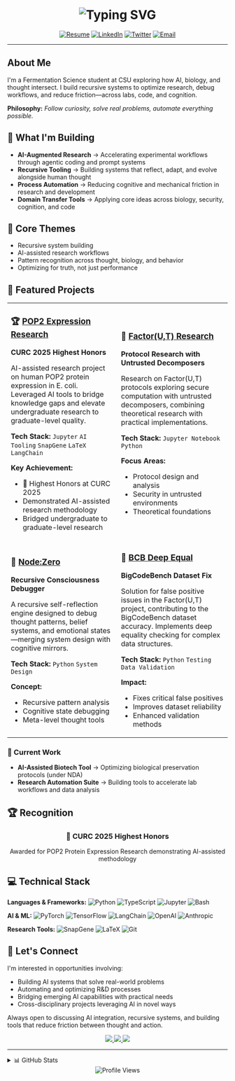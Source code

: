 <!-- Dynamic typing animation -->
<h1 align="center">
  <img src="https://readme-typing-svg.herokuapp.com?font=Fira+Code&weight=600&size=28&pause=1000&color=6AD3F5&center=true&vCenter=true&width=600&lines=Hi%2C+I'm+Edward+%F0%9F%91%8B;Fermentation+Science+Student+%F0%9F%A7%AC;AI+Research+Engineer+%F0%9F%A4%96;Building+Tomorrow's+Tools+%F0%9F%9A%80" alt="Typing SVG" />
</h1>

<div align="center">
  
[![Resume](https://img.shields.io/badge/Resume-PDF-red?style=for-the-badge&logo=adobe-acrobat-reader&logoColor=white)](https://drive.google.com/file/d/1m9Ajs3DULPyDCf4oqk7lVq40DuRvmEYK/view?usp=sharing)
[![LinkedIn](https://img.shields.io/badge/LinkedIn-0077B5?style=for-the-badge&logo=linkedin&logoColor=white)](https://www.linkedin.com/in/edward-lue-chee-lip/)
[![Twitter](https://img.shields.io/badge/X-000000?style=for-the-badge&logo=x&logoColor=white)](https://twitter.com/MushuDev)
[![Email](https://img.shields.io/badge/Email-D14836?style=for-the-badge&logo=gmail&logoColor=white)](mailto:eluecheelip@gmail.com)

</div>

---

## About Me

I'm a Fermentation Science student at CSU exploring how AI, biology, and thought intersect. I build recursive systems to optimize research, debug workflows, and reduce friction—across labs, code, and cognition.

**Philosophy:** *Follow curiosity, solve real problems, automate everything possible.*

## 🧪 What I'm Building

- **AI-Augmented Research** → Accelerating experimental workflows through agentic coding and prompt systems  
- **Recursive Tooling** → Building systems that reflect, adapt, and evolve alongside human thought  
- **Process Automation** → Reducing cognitive and mechanical friction in research and development  
- **Domain Transfer Tools** → Applying core ideas across biology, security, cognition, and code

## 🧠 Core Themes

- Recursive system building
- AI-assisted research workflows
- Pattern recognition across thought, biology, and behavior
- Optimizing for truth, not just performance

## 🚀 Featured Projects

<table>
<tr>
<td width="50%">

### 🏆 [POP2 Expression Research](https://github.com/edward-lcl/UiS-POP2-v2)
**CURC 2025 Highest Honors**

AI-assisted research project on human POP2 protein expression in E. coli. Leveraged AI tools to bridge knowledge gaps and elevate undergraduate research to graduate-level quality.

**Tech Stack:** `Jupyter` `AI Tooling` `SnapGene` `LaTeX` `LangChain`

**Key Achievement:**
- 🥇 Highest Honors at CURC 2025
- Demonstrated AI-assisted research methodology
- Bridged undergraduate to graduate-level research

</td>
<td width="50%">

### 🔬 [Factor(U,T) Research](https://github.com/edward-lcl/factor-ut-untrusted-decomposer)
**Protocol Research with Untrusted Decomposers**

Research on Factor(U,T) protocols exploring secure computation with untrusted decomposers, combining theoretical research with practical implementations.

**Tech Stack:** `Jupyter Notebook` `Python`

**Focus Areas:**
- Protocol design and analysis
- Security in untrusted environments
- Theoretical foundations

</td>
</tr>
<tr>
<td width="50%">

### 🔄 [Node:Zero](https://github.com/edward-lcl/NodeZero)
**Recursive Consciousness Debugger**

A recursive self-reflection engine designed to debug thought patterns, belief systems, and emotional states—merging system design with cognitive mirrors.

**Tech Stack:** `Python` `System Design`

**Concept:**
- Recursive pattern analysis
- Cognitive state debugging
- Meta-level thought tools

</td>
<td width="50%">

### 🐛 [BCB Deep Equal](https://github.com/edward-lcl/bcb-deep-equal)
**BigCodeBench Dataset Fix**

Solution for false positive issues in the Factor(U,T) project, contributing to the BigCodeBench dataset accuracy. Implements deep equality checking for complex data structures.

**Tech Stack:** `Python` `Testing` `Data Validation`

**Impact:**
- Fixes critical false positives
- Improves dataset reliability
- Enhanced validation methods

</td>
</tr>
</table>

### 🧊 Current Work
- **AI-Assisted Biotech Tool** → Optimizing biological preservation protocols (under NDA)
- **Research Automation Suite** → Building tools to accelerate lab workflows and data analysis

## 🏆 Recognition

<div align="center">
  <h3>🥇 CURC 2025 Highest Honors</h3>
  <p>Awarded for POP2 Protein Expression Research demonstrating AI-assisted methodology</p>
</div>

## 💻 Technical Stack

**Languages & Frameworks:**
![Python](https://img.shields.io/badge/Python-3776AB?style=flat-square&logo=python&logoColor=white)
![TypeScript](https://img.shields.io/badge/TypeScript-007ACC?style=flat-square&logo=typescript&logoColor=white)
![Jupyter](https://img.shields.io/badge/Jupyter-F37626?style=flat-square&logo=jupyter&logoColor=white)
![Bash](https://img.shields.io/badge/Bash-4EAA25?style=flat-square&logo=gnu-bash&logoColor=white)

**AI & ML:**
![PyTorch](https://img.shields.io/badge/PyTorch-EE4C2C?style=flat-square&logo=pytorch&logoColor=white)
![TensorFlow](https://img.shields.io/badge/TensorFlow-FF6F00?style=flat-square&logo=tensorflow&logoColor=white)
![LangChain](https://img.shields.io/badge/LangChain-1C3A5F?style=flat-square&logo=chainlink&logoColor=white)
![OpenAI](https://img.shields.io/badge/OpenAI-412991?style=flat-square&logo=openai&logoColor=white)
![Anthropic](https://img.shields.io/badge/Anthropic-191919?style=flat-square&logo=anthropic&logoColor=white)

**Research Tools:**
![SnapGene](https://img.shields.io/badge/SnapGene-00A651?style=flat-square&logo=data:image/svg+xml;base64,PHN2ZyB3aWR0aD0iMjQiIGhlaWdodD0iMjQiIHZpZXdCb3g9IjAgMCAyNCAyNCIgZmlsbD0ibm9uZSIgeG1sbnM9Imh0dHA6Ly93d3cudzMub3JnLzIwMDAvc3ZnIj4KPHBhdGggZD0iTTEyIDJMMiAyMkgyMkwxMiAyWiIgZmlsbD0id2hpdGUiLz4KPC9zdmc+&logoColor=white)
![LaTeX](https://img.shields.io/badge/LaTeX-008080?style=flat-square&logo=latex&logoColor=white)
![Git](https://img.shields.io/badge/Git-F05032?style=flat-square&logo=git&logoColor=white)

## 🤝 Let's Connect

I'm interested in opportunities involving:
- Building AI systems that solve real-world problems
- Automating and optimizing R&D processes  
- Bridging emerging AI capabilities with practical needs
- Cross-disciplinary projects leveraging AI in novel ways

Always open to discussing AI integration, recursive systems, and building tools that reduce friction between thought and action.

<div align="center">
  
<a href="https://drive.google.com/file/d/1m9Ajs3DULPyDCf4oqk7lVq40DuRvmEYK/view?usp=sharing">
  <img src="https://img.shields.io/badge/Resume-PDF-red?style=for-the-badge&logo=adobe-acrobat-reader&logoColor=white" />
</a>
<a href="mailto:eluecheelip@gmail.com">
  <img src="https://img.shields.io/badge/Email%20Me-D14836?style=for-the-badge&logo=gmail&logoColor=white" />
</a>
<a href="https://www.linkedin.com/in/edward-lue-chee-lip/">
  <img src="https://img.shields.io/badge/Connect%20on%20LinkedIn-0077B5?style=for-the-badge&logo=linkedin&logoColor=white" />
</a>

</div>

---

<details>
<summary>📊 GitHub Stats</summary>
<br>
<div align="center">
  <img height="180em" src="https://github-readme-stats.vercel.app/api?username=edward-lcl&show_icons=true&theme=tokyonight&include_all_commits=true&count_private=true"/>
  <img height="180em" src="https://github-readme-stats.vercel.app/api/top-langs/?username=edward-lcl&layout=compact&langs_count=8&theme=tokyonight"/>
  <br><br>
  <img src="https://github-readme-streak-stats.herokuapp.com/?user=edward-lcl&theme=tokyonight" alt="GitHub Streak" />
</div>
</details>

<div align="center">
  <img src="https://komarev.com/ghpvc/?username=edward-lcl&label=Profile%20Views&color=6AD3F5&style=flat-square" alt="Profile Views" />
</div>